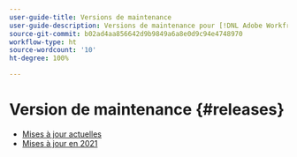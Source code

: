 ```yaml
---
user-guide-title: Versions de maintenance
user-guide-description: Versions de maintenance pour [!DNL Adobe Workfront]
source-git-commit: b02ad4aa856642d9b9849a6a8e0d9c94e4748970
workflow-type: ht
source-wordcount: '10'
ht-degree: 100%

---
```



# Version de maintenance {#releases}

+ [Mises à jour actuelles](current-updates.md)
+ [Mises à jour en 2021](2021-updates.md)

<!--

Articles must be added to this TOC file in order to render.

Use this list format to specify links to articles and section headings that expand and collapse in the left rail of the user guide.

An article link CANNOT be used as a section heading.

2022 Updates https://one.workfront.com/s/article/Workfront-Maintenance-Updates-1882317350
2021 Updates https://one.workfront.com/s/article/Workfront-Maintenance-Updates-Archive-2021


-->
